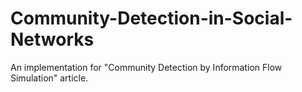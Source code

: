 # Community-Detection-in-Social-Networks
An implementation for "Community Detection by Information Flow Simulation" article.
